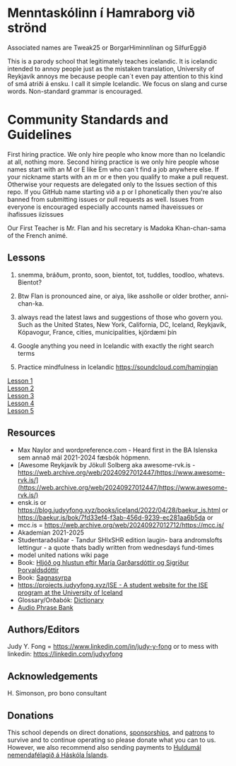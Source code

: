 # Menntaskólinn í Hamraborg við strönd
<!-- ## University-of-Reykjavik, Íslande

If you are looking for Reykjavík University or Háskólinn í Reykjavík that is at https://ru.is , not here. We are in no way affiliated or associated.
-->

Associated names are Tweak25 or BorgarHiminnlínan og SilfurEggið

This is a parody school that legitimately teaches icelandic. It is icelandic intended to annoy people just as the mistaken translation, University of Reykjavík annoys me because people can´t even pay attention to this kind of smá atriði á ensku. I call it simple Icelandic. We focus on slang and curse words. Non-standard grammar is encouraged.


# Community Standards and Guidelines
First hiring practice. We only hire people who know more than no Icelandic at all, nothing more. Second hiring practice is we only hire people whose names start 
with an M or E like Em who can´t find a job anywhere else. If your nickname starts with an m or e then you qualify to make a pull request. Otherwise your requests 
are delegated only to the Issues section of this repo. If you GitHub name starting við a p or l phonetically then you're also banned from submitting issues or pull requests as well. Issues from everyone is encouraged especially accounts named ihaveissues or ihafissues iizissues

Our First Teacher is Mr. Flan and his secretary is Madoka Khan-chan-sama of the French animé.

## Lessons

1. snemma, bráðum, pronto, soon, bientot, tot, tuddles, toodloo, whatevs. Bientot?
2. Btw Flan is pronounced aine, or aiya, like assholle or older brother, anni-chan-ka.
3. always read the latest laws and suggestions of those who govern you. Such as the United States, New York, California, DC, Iceland, Reykjavík, Kópavogur, France, cities, municipalities, kjördæmi þín
4. Google anything you need in Icelandic with exactly the right search terms

5. Practice mindfulness in Icelandic https://soundcloud.com/hamingjan

[Lesson 1](/lessons/lesson-1.md) \
[Lesson 2](/lessons/lesson-2.md) \
[Lesson 3](/lessons/lesson-3.md) \
[Lesson 4](/lessons/lesson-4.md) \
[Lesson 5](/lessons/lesson-5.md)

## Resources

- Max Naylor and wordpreference.com - Heard first in the BA Islenska sem annað mál 2021-2024 fæsbók hópmenn.
- [Awesome Reykjavík by Jökull Solberg aka awesome-rvk.is - https://web.archive.org/web/20240927012447/https://www.awesome-rvk.is/](https://web.archive.org/web/20240927012447/https://www.awesome-rvk.is/)
- ensk.is or https://blog.judyyfong.xyz/books/iceland/2022/04/28/baekur_is.html or https://baekur.is/bok/7fd33ef4-f3ab-456d-9239-ec281aa6b5da or
- mcc.is = https://web.archive.org/web/20240927012712/https://mcc.is/
- Akademían 2021-2025
- Studentaraðsliðar - Tandur SHIxSHR edition laugin- bara andromslofts lettingur - a quote thats badly written from wednesdayś fund-times
- model united nations wiki page
- Book: [Hljóð og hlustun eftir María Garðarsdóttir og Sigríður Þorvaldsdóttir](https://malvis.hi.is/is/hljod-og-hlustun)
- Book: [Sagnasyrpa](https://haskolautgafan.is/products/sagnasyrpa)
- [https://projects.judyyfong.xyz/ISE - A student website for the ISE program at the University of Iceland](https://projects.judyyfong.xyz/ISE/)
- Glossary/Orðabók: [Dictionary](https://projects.judyyfong.xyz/dictionary)
- [Audio Phrase Bank](https://judyfong.bitbucket.io/)

## Authors/Editors

Judy Y. Fong = https://www.linkedin.com/in/judy-y-fong or to mess with linkedin: https://linkedin.com/judyyfong

## Acknowledgements

H. Simonson, pro bono consultant

## Donations

This school depends on direct donations, [sponsorships](https://github.com/sponsors/judyfong/), and [patrons](https://www.paypal.com/ncp/payment/9SMAGJ4T2XCEU) to survive and to continue operating so please donate what you can to us. However, we also recommend also sending payments to [Huldumál nemendafélagið á Háskóla Íslands](https://facebook.com/huldumal/).

